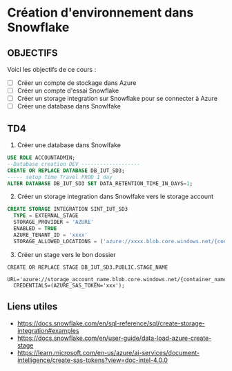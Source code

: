 # Création d'environnement dans Snowflake

## OBJECTIFS

Voici les objectifs de ce cours :
- [ ] Créer un compte de stockage dans Azure
- [ ] Créer un compte d'essai Snowflake
- [ ] Créer un storage integration sur Snowflake pour se connecter à Azure
- [ ] Créer une database dans Snowlfake 

## TD4

1. Créer une database dans Snowlfake

```sql
USE ROLE ACCOUNTADMIN; 
--Database creation DEV -------------------
CREATE OR REPLACE DATABASE DB_IUT_SD3;
----- setup Time Travel PROD 1 day
ALTER DATABASE DB_IUT_SD3 SET DATA_RETENTION_TIME_IN_DAYS=1;
```

2. Créer un storage integration dans Snowlfake vers le storage account

```sql
CREATE STORAGE INTEGRATION SINT_IUT_SD3
  TYPE = EXTERNAL_STAGE
  STORAGE_PROVIDER = 'AZURE'
  ENABLED = TRUE
  AZURE_TENANT_ID = 'xxxx'
  STORAGE_ALLOWED_LOCATIONS = ('azure://xxxx.blob.core.windows.net/{container_name}/')
```

3. Créer un stage vers le bon dossier

```
CREATE OR REPLACE STAGE DB_IUT_SD3.PUBLIC.STAGE_NAME
  URL='azure://storage_account_name.blob.core.windows.net/{container_name}/'
  CREDENTIALS=(AZURE_SAS_TOKEN='xxx');
```

## Liens utiles

- https://docs.snowflake.com/en/sql-reference/sql/create-storage-integration#examples
- https://docs.snowflake.com/en/user-guide/data-load-azure-create-stage
- https://learn.microsoft.com/en-us/azure/ai-services/document-intelligence/create-sas-tokens?view=doc-intel-4.0.0
